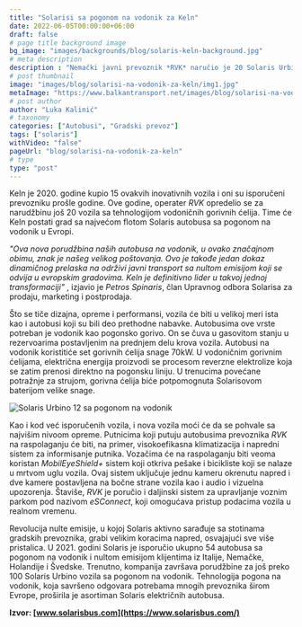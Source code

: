 ```yaml
---
title: "Solarisi sa pogonom na vodonik za Keln"
date: 2022-06-05T00:00:00+06:00
draft: false
# page title background image
bg_image: "images/backgrounds/blog/solaris-keln-background.jpg"
# meta description
description : "Nemački javni prevoznik *RVK* naručio je 20 Solaris Urbino 12 autobusa sa pogonom na vodonik. Nakon završene isporuke, ulicama Kelna putnike će prevoziti 35 Solaris autobusa na vodonik. Ugovor takođe predviđa opciju naručivanja dodatnih 20 vozila istog tipa."
# post thumbnail
image: "images/blog/solarisi-na-vodonik-za-keln/img1.jpg"
metaImage: "https://www.balkantransport.net/images/blog/solarisi-na-vodonik-za-keln/img1.jpg"
# post author
author: "Luka Kalinić"
# taxonomy
categories: ["Autobusi", "Gradski prevoz"]
tags: ["solaris"]
withVideo: "false"
pageUrl: "blog/solarisi-na-vodonik-za-keln"
# type
type: "post"
---
```


Keln je 2020. godine kupio 15 ovakvih inovativnih vozila i oni su isporučeni prevozniku prošle godine. Ove godine, operater *RVK* opredelio se za narudžbinu još 20 vozila sa tehnologijom vodoničnih gorivnih ćelija. Time će Keln postati grad sa najvećom flotom Solaris autobusa sa pogonom na vodonik u Evropi.

*"Ova nova porudžbina naših autobusa na vodonik, u ovako značajnom obimu, znak je našeg velikog poštovanja. Ovo je takođe jedan dokaz dinamičnog prelaska na održivi javni transport sa nultom emisijom koji se odvija u evropskim gradovima. Keln je definitivno lider u takvoj jednoj transformaciji"* , izjavio je *Petros Spinaris*, član Upravnog odbora Solarisa za prodaju, marketing i postprodaja.

Što se tiče dizajna, opreme i performansi, vozila će biti u velikoj meri ista kao i autobusi koji su bili deo prethodne nabavke. Autobusima ove vrste potreban je vodonik kao pogonsko gorivo. On se čuva u gasovitom stanju u rezervoarima postavljenim na prednjem delu krova vozila. Autobusi na vodonik koristitiće set gorivnih ćelija snage 70kW. U vodoničnim gorivnim ćelijama, električna energija proizvodi se procesom reverzne elektrolize koja se zatim prenosi direktno na pogonsku liniju. U trenucima povećane potražnje za strujom, gorivna ćelija biće potpomognuta Solarisovom baterijom velike snage.

![Solaris Urbino 12 sa pogonom na vodonik](/images/blog/solarisi-na-vodonik-za-keln/img2.jpg "Solaris Urbino 12 sa pogonom na vodonik")

Kao i kod već isporučenih vozila, i nova vozila moći će da se pohvale sa najvišim nivoom opreme. Putnicima koji putuju autobusima prevoznika *RVK* na raspolaganju će biti, na primer, visokoefikasna klimatizacija i napredni sistem za informisanje putnika. Vozačima će na raspolaganju biti veoma koristan *MobilEyeShield+* sistem koji otkriva pešake i bicikliste koji se nalaze u mrtvom uglu vozila. Ovaj sistem uključuje jednu kameru okrenutu napred i dve kamere postavljena na bočne strane vozila kao i audio i vizuelna upozorenja. Štaviše, *RVK* je poručio i daljinski sistem za upravljanje voznim parkom pod nazivom *eSConnect*, koji omogućava pristup podacima vozila u realnom vremenu.

Revolucija nulte emisije, u kojoj Solaris aktivno sarađuje sa stotinama gradskih prevoznika, grabi velikim koracima napred, osvajajući sve više pristalica. U 2021. godini Solaris je isporučio ukupno 54 autobusa sa pogonom na vodonik i nultom emisijom klijentima iz Italije, Nemačke, Holandije i Švedske. Trenutno, kompanija završava porudžbine za još preko 100 Solaris Urbino vozila sa pogonom na vodonik. Tehnologija pogona na vodonik, koja savršeno odgovara potrebama mnogih prevoznika širom Evrope, proširila je asortiman Solaris električnih autobusa.

**Izvor: [www.solarisbus.com](https://www.solarisbus.com/)**